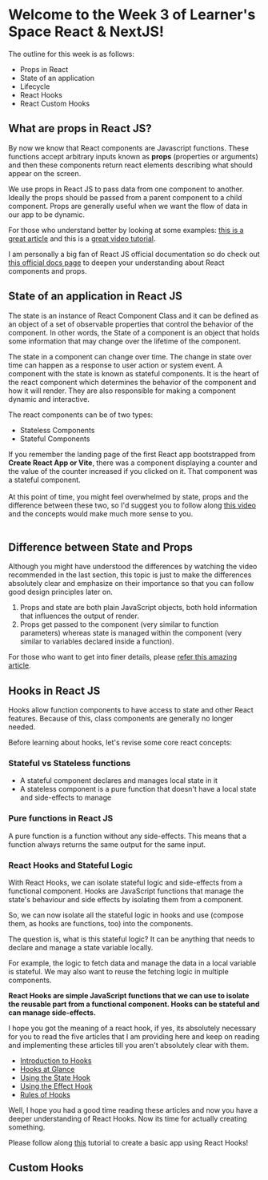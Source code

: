 # Welcome to the Week 3 of Learner's Space React & NextJS!

The outline for this week is as follows:

<ul>
<li>Props in React</li>
<li> State of an application </li>
<li> Lifecycle </li>
<li> React Hooks </li>
<li> React Custom Hooks </li>
</ul>

## What are props in React JS?

By now we know that React components are Javascript functions. These functions accept arbitrary inputs known as <b>props</b> (properties or arguments) and then these components return react elements describing what should appear on the screen.

We use props in React JS to pass data from one component to another. Ideally the props should be passed from a parent component to a child component. Props are generally useful when we want the flow of data in our app to be dynamic.

For those who understand better by looking at some examples: <a href = "https://www.freecodecamp.org/news/how-to-use-props-in-react/"> this is a great article</a> and this is a <a href = "https://www.youtube.com/watch?v=m7OWXtbiXX8&ab_channel=Codevolution"> great video tutorial</a>.

I am personally a big fan of React JS official documentation so do check out <a href = "https://reactjs.org/docs/components-and-props.html">this official docs page</a> to deepen your understanding about React components and props.

## State of an application in React JS

The state is an instance of React Component Class and it can be defined as an object of a set of observable properties that control the behavior of the component. In other words, the State of a component is an object that holds some information that may change over the lifetime of the component.

The state in a component can change over time. The change in state over time can happen as a response to user action or system event. A component with the state is known as stateful components. It is the heart of the react component which determines the behavior of the component and how it will render. They are also responsible for making a component dynamic and interactive.

The react components can be of two types:

<ul>
<li>Stateless Components</li>
<li>Stateful Components</li>
</ul>
If you remember the landing page of the first React app bootstrapped from <b>Create React App or Vite</b>, there was a component displaying a counter and the value of the counter increased if you clicked on it. That component was a stateful component.
<br></br>
At this point of time, you might feel overwhelmed by state, props and the difference between these two, so I'd suggest you to follow along <a href = "https://www.youtube.com/watch?v=dMH1_YtUTSQ&ab_channel=DevEd">this video </a> and the concepts would make much more sense to you.
<br></br>

## Difference between State and Props

Although you might have understood the differences by watching the video recommended in the last section, this topic is just to make the differences absolutely clear and emphasize on their importance so that you can follow good design principles later on.

<ol>
<li>Props and state are both plain JavaScript objects, both hold information that influences the output of render.</li>
<li>Props get passed to the component (very similar to function parameters) whereas state is managed within the component (very similar to variables declared inside a function).</li>
</ol>

For those who want to get into finer details, please <a href= "https://github.com/uberVU/react-guide/blob/master/props-vs-state.md"> refer this amazing article</a>.

## Hooks in React JS

Hooks allow function components to have access to state and other React features. Because of this, class components are generally no longer needed.

Before learning about hooks, let's revise some core react concepts:

### Stateful vs Stateless functions

<ul>
<li>A stateful component declares and manages local state in it</li>
<li>A stateless component is a pure function that doesn't have a local state and side-effects to manage</li>
</ul>

### Pure functions in React JS

A pure function is a function without any side-effects. This means that a function always returns the same output for the same input.

### React Hooks and Stateful Logic

With React Hooks, we can isolate stateful logic and side-effects from a functional component. Hooks are JavaScript functions that manage the state's behaviour and side effects by isolating them from a component.

So, we can now isolate all the stateful logic in hooks and use (compose them, as hooks are functions, too) into the components.

The question is, what is this stateful logic? It can be anything that needs to declare and manage a state variable locally.

For example, the logic to fetch data and manage the data in a local variable is stateful. We may also want to reuse the fetching logic in multiple components.

<b>React Hooks are simple JavaScript functions that we can use to isolate the reusable part from a functional component. Hooks can be stateful and can manage side-effects.</b>

I hope you got the meaning of a react hook, if yes, its absolutely necessary for you to read the five articles that I am providing here and keep on reading and implementing these articles till you aren't absolutely clear with them.

<ul>
<li><a href = "https://reactjs.org/docs/hooks-intro.html"> Introduction to Hooks</a></li>
<li><a href = "https://reactjs.org/docs/hooks-overview.html">Hooks at Glance</a></li>
<li><a href = "https://reactjs.org/docs/hooks-state.html">Using the State Hook</a></li>
<li><a href = "https://reactjs.org/docs/hooks-effect.html">Using the Effect Hook</a></li>
<li><a href = "https://reactjs.org/docs/hooks-rules.html">Rules of Hooks</a></li>
</ul>

Well, I hope you had a good time reading these articles and now you have a deeper understanding of React Hooks. Now its time for actually creating something.

Please follow along <a href = "https://www.youtube.com/watch?v=_N6LQd6Y2UY&ab_channel=ChrisBlakely">this</a> tutorial to create a basic app using React Hooks!

## Custom Hooks

